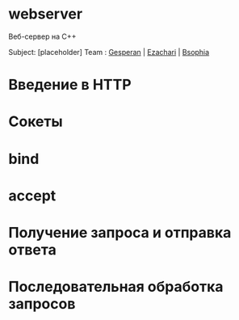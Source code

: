 # webserver
Веб-сервер на C++

Subject: [placeholder]
Team : [Gesperan](https://github.com/sharkofsteppe) | [Ezachari](https://github.com/ezachari) | [Bsophia](https://github.com/Alexander-Lugovoy)


# Введение в HTTP
# Сокеты
# bind
# accept
# Получение запроса и отправка ответа
# Последовательная обработка запросов
